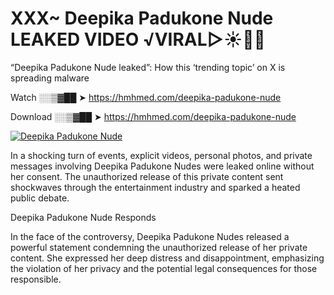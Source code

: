 # XXX~ Deepika Padukone Nude LEAKED VIDEO ️√VIRAL▷☀️👄💥

“Deepika Padukone Nude leaked”: How this ‘trending topic’ on X is spreading malware

Watch ░░▒▓██ ➤ https://hmhmed.com/deepika-padukone-nude

Download ░░▒▓██ ➤ https://hmhmed.com/deepika-padukone-nude

[![Deepika Padukone Nude](https://i.imgur.com/dJHk4Zq.gif)](https://hmhmed.com/deepika-padukone-nude)

In a shocking turn of events, explicit videos, personal photos, and private messages involving Deepika Padukone Nudes were leaked online without her consent. The unauthorized release of this private content sent shockwaves through the entertainment industry and sparked a heated public debate.

Deepika Padukone Nude Responds

In the face of the controversy, Deepika Padukone Nudes released a powerful statement condemning the unauthorized release of her private content. She expressed her deep distress and disappointment, emphasizing the violation of her privacy and the potential legal consequences for those responsible.